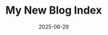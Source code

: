 ---
layout: blog/25/layout.njk
title: "My New Blog Index"
date: 2025-06-29
permalink: "/more/archive/blog/25/6/newblog.html"
description: "i have a brand new index page for my blog!"
---